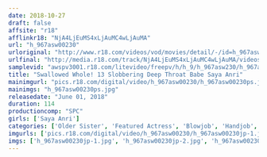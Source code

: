 ```yaml
---
date: 2018-10-27
draft: false
affsite: "r18"
afflinkr18: "NjA4LjEuMS4xLjAuMC4wLjAuMA"
url: "h_967asw00230"
urloriginal: "http://www.r18.com/videos/vod/movies/detail/-/id=h_967asw00230"
urlfinal: "http://media.r18.com/track/NjA4LjEuMS4xLjAuMC4wLjAuMA/videos/vod/movies/detail/-/id=h_967asw00230"
samplevid: "awspv3001.r18.com/litevideo/freepv/h/h_9/h_967asw230/h_967asw230_dmb_w.mp4"
title: "Swallowed Whole! 13 Slobbering Deep Throat Babe Saya Anri"
mainimgurl: "pics.r18.com/digital/video/h_967asw00230/h_967asw00230ps.jpg"
mainimgs: "h_967asw00230ps.jpg"
releasedate: "June 01, 2018"
duration: 114
productioncomp: "SPC"
girls: ['Saya Anri']
categories: ['Older Sister', 'Featured Actress', 'Blowjob', 'Handjob', 'Cum Swallowing', 'Hi-Def']
imgurls: ['pics.r18.com/digital/video/h_967asw00230/h_967asw00230jp-1.jpg', 'pics.r18.com/digital/video/h_967asw00230/h_967asw00230jp-2.jpg', 'pics.r18.com/digital/video/h_967asw00230/h_967asw00230jp-3.jpg', 'pics.r18.com/digital/video/h_967asw00230/h_967asw00230jp-4.jpg', 'pics.r18.com/digital/video/h_967asw00230/h_967asw00230jp-5.jpg', 'pics.r18.com/digital/video/h_967asw00230/h_967asw00230jp-6.jpg', 'pics.r18.com/digital/video/h_967asw00230/h_967asw00230jp-7.jpg', 'pics.r18.com/digital/video/h_967asw00230/h_967asw00230jp-8.jpg', 'pics.r18.com/digital/video/h_967asw00230/h_967asw00230jp-9.jpg', 'pics.r18.com/digital/video/h_967asw00230/h_967asw00230jp-10.jpg', 'pics.r18.com/digital/video/h_967asw00230/h_967asw00230jp-11.jpg', 'pics.r18.com/digital/video/h_967asw00230/h_967asw00230jp-12.jpg', 'pics.r18.com/digital/video/h_967asw00230/h_967asw00230jp-13.jpg', 'pics.r18.com/digital/video/h_967asw00230/h_967asw00230jp-14.jpg', 'pics.r18.com/digital/video/h_967asw00230/h_967asw00230jp-15.jpg', 'pics.r18.com/digital/video/h_967asw00230/h_967asw00230jp-16.jpg', 'pics.r18.com/digital/video/h_967asw00230/h_967asw00230jp-17.jpg', 'pics.r18.com/digital/video/h_967asw00230/h_967asw00230jp-18.jpg', 'pics.r18.com/digital/video/h_967asw00230/h_967asw00230jp-19.jpg', 'pics.r18.com/digital/video/h_967asw00230/h_967asw00230jp-20.jpg']
imgs: ['h_967asw00230jp-1.jpg', 'h_967asw00230jp-2.jpg', 'h_967asw00230jp-3.jpg', 'h_967asw00230jp-4.jpg', 'h_967asw00230jp-5.jpg', 'h_967asw00230jp-6.jpg', 'h_967asw00230jp-7.jpg', 'h_967asw00230jp-8.jpg', 'h_967asw00230jp-9.jpg', 'h_967asw00230jp-10.jpg', 'h_967asw00230jp-11.jpg', 'h_967asw00230jp-12.jpg', 'h_967asw00230jp-13.jpg', 'h_967asw00230jp-14.jpg', 'h_967asw00230jp-15.jpg', 'h_967asw00230jp-16.jpg', 'h_967asw00230jp-17.jpg', 'h_967asw00230jp-18.jpg', 'h_967asw00230jp-19.jpg', 'h_967asw00230jp-20.jpg']
---
```

